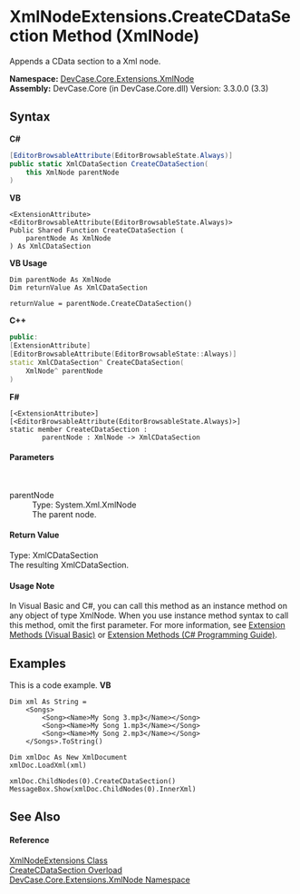 # XmlNodeExtensions.CreateCDataSection Method (XmlNode)
 

Appends a CData section to a Xml node.

**Namespace:**&nbsp;<a href="N_DevCase_Core_Extensions_XmlNode">DevCase.Core.Extensions.XmlNode</a><br />**Assembly:**&nbsp;DevCase.Core (in DevCase.Core.dll) Version: 3.3.0.0 (3.3)

## Syntax

**C#**<br />
``` C#
[EditorBrowsableAttribute(EditorBrowsableState.Always)]
public static XmlCDataSection CreateCDataSection(
	this XmlNode parentNode
)
```

**VB**<br />
``` VB
<ExtensionAttribute>
<EditorBrowsableAttribute(EditorBrowsableState.Always)>
Public Shared Function CreateCDataSection ( 
	parentNode As XmlNode
) As XmlCDataSection
```

**VB Usage**<br />
``` VB Usage
Dim parentNode As XmlNode
Dim returnValue As XmlCDataSection

returnValue = parentNode.CreateCDataSection()
```

**C++**<br />
``` C++
public:
[ExtensionAttribute]
[EditorBrowsableAttribute(EditorBrowsableState::Always)]
static XmlCDataSection^ CreateCDataSection(
	XmlNode^ parentNode
)
```

**F#**<br />
``` F#
[<ExtensionAttribute>]
[<EditorBrowsableAttribute(EditorBrowsableState.Always)>]
static member CreateCDataSection : 
        parentNode : XmlNode -> XmlCDataSection 

```


#### Parameters
&nbsp;<dl><dt>parentNode</dt><dd>Type: System.Xml.XmlNode<br />The parent node.</dd></dl>

#### Return Value
Type: XmlCDataSection<br />The resulting XmlCDataSection.

#### Usage Note
In Visual Basic and C#, you can call this method as an instance method on any object of type XmlNode. When you use instance method syntax to call this method, omit the first parameter. For more information, see <a href="https://docs.microsoft.com/dotnet/visual-basic/programming-guide/language-features/procedures/extension-methods">Extension Methods (Visual Basic)</a> or <a href="https://docs.microsoft.com/dotnet/csharp/programming-guide/classes-and-structs/extension-methods">Extension Methods (C# Programming Guide)</a>.

## Examples
This is a code example. 
**VB**<br />
``` VB
Dim xml As String =
    <Songs>
        <Song><Name>My Song 3.mp3</Name></Song>
        <Song><Name>My Song 1.mp3</Name></Song>
        <Song><Name>My Song 2.mp3</Name></Song>
    </Songs>.ToString()

Dim xmlDoc As New XmlDocument
xmlDoc.LoadXml(xml)

xmlDoc.ChildNodes(0).CreateCDataSection()
MessageBox.Show(xmlDoc.ChildNodes(0).InnerXml)
```


## See Also


#### Reference
<a href="T_DevCase_Core_Extensions_XmlNode_XmlNodeExtensions">XmlNodeExtensions Class</a><br /><a href="Overload_DevCase_Core_Extensions_XmlNode_XmlNodeExtensions_CreateCDataSection">CreateCDataSection Overload</a><br /><a href="N_DevCase_Core_Extensions_XmlNode">DevCase.Core.Extensions.XmlNode Namespace</a><br />